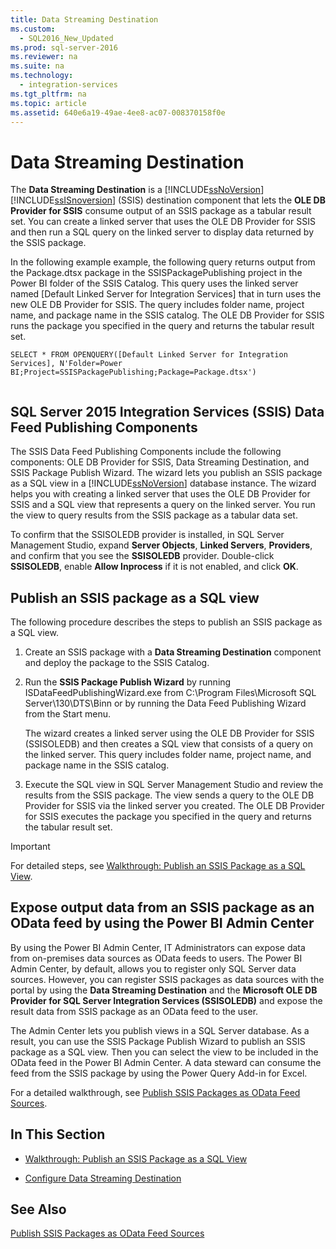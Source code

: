 ```yaml
---
title: Data Streaming Destination
ms.custom: 
  - SQL2016_New_Updated
ms.prod: sql-server-2016
ms.reviewer: na
ms.suite: na
ms.technology: 
  - integration-services
ms.tgt_pltfrm: na
ms.topic: article
ms.assetid: 640e6a19-49ae-4ee8-ac07-008370158f0e
---
```

# Data Streaming Destination
  The **Data Streaming Destination** is a [!INCLUDE[ssNoVersion](../../Token/Other/ssNoVersion_md.md)][!INCLUDE[ssISnoversion](../../Token/Other/ssISnoversion_md.md)] \(SSIS\) destination component that lets the **OLE DB Provider for SSIS** consume output of an SSIS package as a tabular result set. You can create a linked server that uses the OLE DB Provider for SSIS and then run a SQL query on the linked server to display data returned by the SSIS package.  
  
 In the following example example, the following query returns output from the Package.dtsx package in the SSISPackagePublishing project in the Power BI folder of the SSIS Catalog. This query uses the linked server named  \[Default Linked Server for Integration Services\] that in turn uses the new OLE DB Provider for SSIS. The query includes folder name, project name, and package name in the SSIS catalog. The OLE DB Provider for SSIS runs the package you specified in the query and returns the tabular result set.  
  
```  
SELECT * FROM OPENQUERY([Default Linked Server for Integration Services], N'Folder=Power BI;Project=SSISPackagePublishing;Package=Package.dtsx')  
  
```  
  
## SQL Server 2015 Integration Services \(SSIS\) Data Feed Publishing Components  
 The SSIS Data Feed Publishing Components include the following components: OLE DB Provider for SSIS, Data Streaming Destination, and SSIS Package Publish Wizard. The wizard lets you publish an SSIS package as a SQL view in a [!INCLUDE[ssNoVersion](../../Token/Other/ssNoVersion_md.md)] database instance. The wizard helps you with creating a linked server that uses the OLE DB Provider for SSIS and a SQL view that represents a query on the linked server. You run the view to query results from the SSIS package as a tabular data set.  
  
 To confirm that the SSISOLEDB provider is installed, in SQL Server Management Studio, expand **Server Objects**, **Linked Servers**, **Providers**, and confirm that you see the **SSISOLEDB** provider. Double\-click **SSISOLEDB**, enable **Allow Inprocess** if it is not enabled, and click **OK**.  
  
## Publish an SSIS package as a SQL view  
 The following procedure describes the steps to publish an SSIS package as a SQL view.  
  
1.  Create an SSIS package with a **Data Streaming Destination** component and deploy the package to the SSIS Catalog.  
  
2.  Run the **SSIS Package Publish Wizard** by running ISDataFeedPublishingWizard.exe from C:\\Program Files\\Microsoft SQL Server\\130\\DTS\\Binn or by running the Data Feed Publishing Wizard from the Start menu.  
  
     The wizard creates a linked server using the OLE DB Provider for SSIS \(SSISOLEDB\) and then creates a SQL view that consists of a query on the linked server. This query includes folder name, project name, and package name in the SSIS catalog.  
  
3.  Execute the SQL view in SQL Server Management Studio and review the results from the SSIS package. The view sends a query to the OLE DB Provider for SSIS via the linked server you created. The OLE DB Provider for SSIS executes the package you specified in the query and returns the tabular result set.  
  
> [!IMPORTANT]  
>  For detailed steps, see [Walkthrough: Publish an SSIS Package as a SQL View](../Topic/Walkthrough:%20Publish%20an%20SSIS%20Package%20as%20a%20SQL%20View.md).  
  
## Expose output data from an SSIS package as an OData feed by using the Power BI Admin Center  
 By using the Power BI Admin Center, IT Administrators can expose data from on\-premises data sources as OData feeds to users. The Power BI Admin Center, by default, allows you to register only SQL Server data sources. However, you can register SSIS packages as data sources with the portal by using the **Data Streaming Destination** and the **Microsoft OLE DB Provider for SQL Server Integration Services \(SSISOLEDB\)** and expose the result data from SSIS package as an OData feed to the user.  
  
 The Admin Center lets you publish views in a SQL Server database. As a result, you can use the SSIS Package Publish Wizard to publish an SSIS package as a SQL view. Then you can select the view to be included in the OData feed in the Power BI Admin Center. A data steward can consume the feed from the SSIS package by using the Power Query Add\-in for Excel.  
  
 For a detailed walkthrough, see [Publish SSIS Packages as OData Feed Sources](http://go.microsoft.com/fwlink/?LinkID=317367).  
  
## In This Section  
  
-   [Walkthrough: Publish an SSIS Package as a SQL View](../Topic/Walkthrough:%20Publish%20an%20SSIS%20Package%20as%20a%20SQL%20View.md)  
  
-   [Configure Data Streaming Destination](../../Topics/TopicNameNotContainA/Configure-Data-Streaming-Destination.md)  
  
## See Also  
 [Publish SSIS Packages as OData Feed Sources](http://go.microsoft.com/fwlink/?LinkID=317367)  
  
  